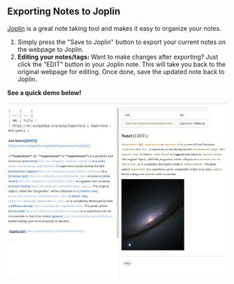 ## Exporting Notes to Joplin

[Joplin](https://joplinapp.org/) is a great note taking tool and makes it easy to organize your notes.

1. Simply press the "Save to Joplin" button to export your current notes on the webpage to Joplin.
2. **Editing your notes/tags:** Want to make changes after exporting? Just click the "EDIT" button in your Joplin note. This will take you back to the original webpage for editing. Once done, save the updated note back to Joplin.

**See a quick demo below!** 

<img height="400px" src="demo/demo3.gif">
